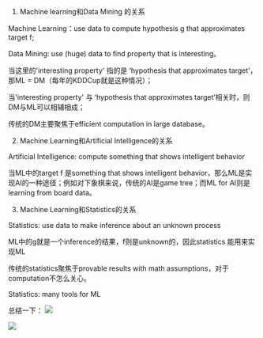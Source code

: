 1. Machine learning和Data Mining 的关系

  Machine Learning：use data to compute hypothesis g that approximates target f;

  Data Mining: use \(huge\) data to find property that is interesting。

  当这里的'interesting property' 指的是 ‘hypothesis that approximates target’，那ML = DM（每年的KDDCup就是这种情况）；

  当'interesting property' 与 ‘hypothesis that approximates target’相关时，则DM与ML可以相辅相成；

  传统的DM主要聚焦于efficient computation in large database。

2. Machine Learning和Artificial Intelligence的关系

  Artificial Intelligence: compute something that shows intelligent behavior

  当ML中的target f 是something that shows intelligent behavior，那么ML是实现AI的一种途径；例如对下象棋来说，传统的AI是game tree；而ML for AI则是learning from board data。

3. Machine Learning和Statistics的关系

  Statistics: use data to make inference about an unknown process

  ML中的g就是一个inference的结果，f则是unknown的，因此statistics 能用来实现ML

  传统的statistics聚焦于provable results with math assumptions，对于computation不怎么关心。

  Statistics: many tools for ML

总结一下：
![](/assets/捕获.PNG)

![](/assets/timg.jpg)

